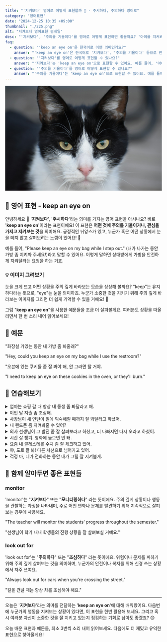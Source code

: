 ```yaml
---
title: "'지켜보다' 영어로 어떻게 표현할까 👀 - 주시하다, 주의하다 영어로"
category: "영어표현"
date: "2024-12-25 10:35 +09:00"
thumbnail: "./225.png"
alt: "지켜보다 영어표현 썸네일"
desc: "'지켜보다', '주의를 기울이다'를 영어로 어떻게 표현하면 좋을까요? '아이를 지켜봐야 해', '이 프로젝트에 주의를 기울여야 해'는 영어로 어떻게 표현할 수 있을까요? 이러한 표현을 영어로 표현하는 법을 배워봅시다. 다양한 예문을 통해서 연습하고 본인의 표현으로 만들어 보세요."
faq:
  - question: "'keep an eye on'은 한국어로 어떤 의미인가요?"
    answer: "'keep an eye on'은 한국어로 '지켜보다', '주의를 기울이다' 등으로 번역될 수 있어요."
  - question: "'지켜보다'를 영어로 어떻게 표현할 수 있나요?"
    answer: "'지켜보다'는 'keep an eye on'으로 표현할 수 있어요. 예를 들어, '아이를 지켜봐야 해'는 'I need to keep an eye on the kids'로 말할 수 있어요."
  - question: "'주의를 기울이다'를 영어로 어떻게 표현할 수 있나요?"
    answer: "'주의를 기울이다'는 'keep an eye on'으로 표현할 수 있어요. 예를 들어, '이 프로젝트에 주의를 기울여야 해'는 'We need to keep an eye on this project'로 말할 수 있어요."
---
```


![노려보는 고양이](./225-1.jpg)

## 🌟 영어 표현 - keep an eye on

안녕하세요 👋 '**지켜보다**', '**주시하다**'라는 의미를 가지는 영어 표현을 아시나요? 바로 '**keep an eye on**'이라는 표현이에요! 이 표현은 **어떤 것에 주의를 기울이거나, 관심을 가지고 지켜보는 것**을 의미해요. 긍정적인 뉘앙스가 있고, 누군가 혹은 어떤 상황에서 눈을 떼지 않고 살펴보려는 느낌이 있어요! 👀

예를 들어, "Please keep an eye on my bag while I step out." (내가 나가는 동안 가방 좀 지켜봐 주세요!)라고 말할 수 있어요. 이렇게 말하면 상대방에게 가방을 안전하게 지켜달라는 요청을 하는 거죠.

<div 
  data-inline-banner="🎉 새해에는 스픽 AI와 함께 영어 공부하자" 
  data-inline-banner-subtext="설날 특별 할인으로 최대 70% 할인! (~2/3)" 
  data-inline-banner-link="https://app.usespeak.com/kr-ko/sale/kr-affiliate-special/?ref=engple-inline"
  data-inline-banner-caption="해당 링크를 통해 구매시 일정액의 수수료를 지급받습니다.">
</div>

### 💡 이미지 그려보기

눈을 크게 뜨고 어떤 상황을 주의 깊게 바라보는 모습을 상상해 볼까요? "keep"는 유지하다라는 뜻으로, "eye"는 눈을 의미하죠. 누군가 소중한 것을 지키기 위해 주의 깊게 바라보는 이미지를 그리면 더 쉽게 기억할 수 있을 거에요! 🌟

그럼 "**keep an eye on**"을 사용한 예문들을 조금 더 살펴볼게요. 여러분도 상황을 떠올리면서 한 번 소리 내어 읽어보세요!

## 📖 예문

"화장실 가있는 동안 내 가방 좀 봐줄래?"

"Hey, could you keep an eye on my bag while I use the restroom?"

"오븐에 있는 쿠키들 좀 잘 봐야 해, 안 그러면 탈 거야.

"I need to keep an eye on these cookies in the oven, or they'll burn."

## 💬 연습해보기

<details>
<summary>엄마는 쇼핑 갈 때 항상 내 동생 좀 봐달라고 해.</summary>
<span>My mom always asks me to keep an eye on my little brother when she goes shopping.</span>
</details>

<details>
<summary>이번 달 지출 좀 조심해.</summary>
<span>Just keep an eye on your spending this month.</span>
</details>

<details>
<summary>사장님이 새 인턴이 일에 익숙해질 때까지 잘 봐달라고 하셨어.</summary>
<span>The boss told me to keep an eye on the new intern until she <a href="/blog/in-english/020.get-the-hang-of-it/">gets the hang of</a> things.</span>
</details>

<details>
<summary>내 핸드폰 좀 지켜봐줄 수 있어?</summary>
<span>Can you keep an eye on my phone?</span>
</details>

<details>
<summary>의사 선생님이 그 발진 좀 잘 살펴보라고 하셨고, 더 나빠지면 다시 오라고 하셨어.</summary>
<span>The doctor said to keep an eye on that rash and come back if it gets worse.</span>
</details>

<details>
<summary>시간 잘 챙겨. 영화에 늦으면 안 돼.</summary>
<span><a href="/blog/in-english/232.make-sure/">Make sure</a> to keep an eye on the time. We can't be late for the movie.</span>
</details>

<details>
<summary>요즘 내 콜레스테롤 수치 좀 잘 체크하고 있어.</summary>
<span>I'm trying to keep an eye on my cholesterol levels these days.</span>
</details>

<details>
<summary>야, 도로 잘 봐! 다른 차선으로 넘어가고 있어.</summary>
<span>Hey, keep an eye on the road! You're drifting into the other lane.</span>
</details>

<details>
<summary>걱정 마, 네가 전화하는 동안 내가 그릴 잘 지켜볼게.</summary>
<span>Don't worry, I'll keep an eye on the grill while you take that call.</span>
</details>

## 🤝 함께 알아두면 좋은 표현들

### monitor

'monitor'는 "**지켜보다**" 또는 "**모니터링하다**" 라는 뜻이에요. 주의 깊게 상황이나 행동을 관찰하는 과정을 나타내며, 주로 어떤 변화나 문제를 발견하기 위해 지속적으로 살펴보는 경우에 사용해요.

"The teacher will monitor the students' progress throughout the semester."

"선생님이 학기 내내 학생들의 진행 상황을 잘 살펴보실 거예요."

### look out for

'look out for'는 "**주의하다**" 또는 "**조심하다**" 라는 뜻이에요. 위험이나 문제를 피하기 위해 주의 깊게 살펴보는 것을 의미하며, 누군가의 안전이나 복지를 위해 신경 쓰는 상황에서 자주 쓰여요.

"Always look out for cars when you're crossing the street."

"길을 건널 때는 항상 차를 조심해야 해요."

---

오늘은 '**지켜보다**'라는 의미를 전달하는 '**keep an eye on**'에 대해 배워봤어요. 다음번에 누군가의 행동을 지켜보는 상황이 있다면, 이 표현을 한번 활용해 보세요. 그리고 혹시 여러분 자신이 소중한 것을 잘 지키고 있는지 점검하는 기회로 삼아도 좋겠죠? 😊

오늘 배운 표현과 예문들, 최소 3번씩 소리 내어 읽어보세요. 다음에도 더 재밌고 유익한 표현으로 찾아올게요!
